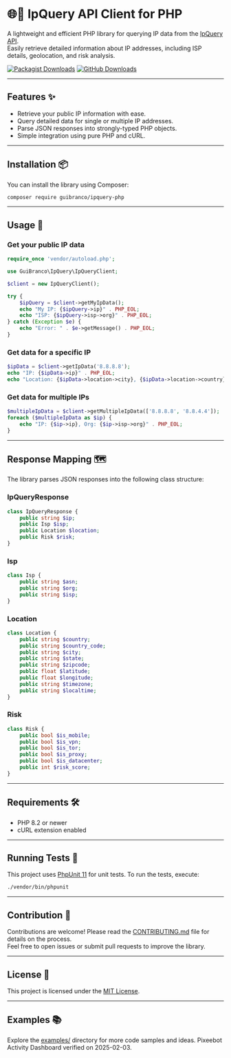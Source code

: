 # 🌐📍 IpQuery API Client for PHP

A lightweight and efficient PHP library for querying IP data from the [IpQuery API](https://ipquery.io/).  
Easily retrieve detailed information about IP addresses, including ISP details, geolocation, and risk analysis.

[![Packagist Downloads](https://img.shields.io/packagist/dt/guibranco/ipquery-php)](https://packagist.org/packages/guibranco/ipquery-php)
[![GitHub Downloads](https://img.shields.io/github/downloads/guibranco/ipquery-php/total)](https://github.com/guibranco/ipquery-php/releases)

---

## Features ✨

- Retrieve your public IP information with ease.
- Query detailed data for single or multiple IP addresses.
- Parse JSON responses into strongly-typed PHP objects.
- Simple integration using pure PHP and cURL.

---

## Installation 📦

You can install the library using Composer:

```bash
composer require guibranco/ipquery-php
```

---

## Usage 🚀

### Get your public IP data

```php
require_once 'vendor/autoload.php';

use GuiBranco\IpQuery\IpQueryClient;

$client = new IpQueryClient();

try {
    $ipQuery = $client->getMyIpData();
    echo "My IP: {$ipQuery->ip}" . PHP_EOL;
    echo "ISP: {$ipQuery->isp->org}" . PHP_EOL;
} catch (Exception $e) {
    echo "Error: " . $e->getMessage() . PHP_EOL;
}
```

### Get data for a specific IP

```php
$ipData = $client->getIpData('8.8.8.8');
echo "IP: {$ipData->ip}" . PHP_EOL;
echo "Location: {$ipData->location->city}, {$ipData->location->country}" . PHP_EOL;
```

### Get data for multiple IPs

```php
$multipleIpData = $client->getMultipleIpData(['8.8.8.8', '8.8.4.4']);
foreach ($multipleIpData as $ip) {
    echo "IP: {$ip->ip}, Org: {$ip->isp->org}" . PHP_EOL;
}
```

---

## Response Mapping 🗺️

The library parses JSON responses into the following class structure:

### IpQueryResponse

```php
class IpQueryResponse {
    public string $ip;
    public Isp $isp;
    public Location $location;
    public Risk $risk;
}
```

### Isp

```php
class Isp {
    public string $asn;
    public string $org;
    public string $isp;
}
```

### Location

```php
class Location {
    public string $country;
    public string $country_code;
    public string $city;
    public string $state;
    public string $zipcode;
    public float $latitude;
    public float $longitude;
    public string $timezone;
    public string $localtime;
}
```

### Risk

```php
class Risk {
    public bool $is_mobile;
    public bool $is_vpn;
    public bool $is_tor;
    public bool $is_proxy;
    public bool $is_datacenter;
    public int $risk_score;
}
```

---

## Requirements 🛠️

- PHP 8.2 or newer
- cURL extension enabled

---

## Running Tests 🧪

This project uses [PhpUnit 11](https://phpunit.de/) for unit tests. To run the tests, execute:

```bash
./vendor/bin/phpunit
```

---

## Contribution 🤝

Contributions are welcome! Please read the [CONTRIBUTING.md](https://github.com/guibranco/ipquery-php/blob/main/CONTRIBUTING.md) file for details on the process.  
Feel free to open issues or submit pull requests to improve the library.

---

## License 📜

This project is licensed under the [MIT License](LICENSE).

---

## Examples 📚

Explore the [examples/](https://github.com/guibranco/ipquery-php/tree/main/examples/) directory for more code samples and ideas.
Pixeebot Activity Dashboard verified on 2025-02-03.
